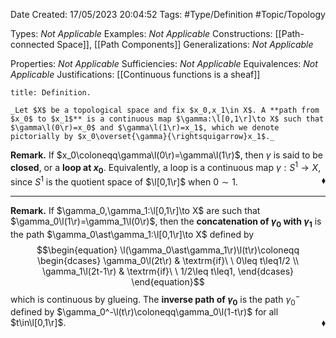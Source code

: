 <div class="topSpace"></div>

Date Created: 17/05/2023 20:04:52
Tags: #Type/Definition #Topic/Topology

Types: _Not Applicable_
Examples: _Not Applicable_
Constructions: [[Path-connected Space]], [[Path Components]]
Generalizations: _Not Applicable_

Properties: _Not Applicable_
Sufficiencies: _Not Applicable_
Equivalences: _Not Applicable_
Justifications: [[Continuous functions is a sheaf]]

``` ad-Definition
title: Definition.

_Let $X$ be a topological space and fix $x_0,x_1\in X$. A **path from $x_0$ to $x_1$** is a continuous map $\gamma:\l[0,1\r]\to X$ such that $\gamma\l(0\r)=x_0$ and $\gamma\l(1\r)=x_1$, which we denote pictorially by $x_0\overset{\gamma}{\rightsquigarrow}x_1$._

```

**Remark.** If $x_0\coloneqq\gamma\l(0\r)=\gamma\l(1\r)$, then $\gamma$ is said to be **closed**, or a **loop at $x_0$**. Equivalently, a loop is a continuous map $\gamma:S^1\to X$, since $S^1$ is the quotient space of $\l[0,1\r]$ when $0\sim1$.<span style="float:right;">$\blacklozenge$</span>

---

**Remark.** If $\gamma_0,\gamma_1:\l[0,1\r]\to X$ are such that $\gamma_0\l(1\r)=\gamma_1\l(0\r)$, then the **concatenation of $\gamma_0$ with $\gamma_1$** is the path $\gamma_0\ast\gamma_1:\l[0,1\r]\to X$ defined by
$$\begin{equation}
    \l(\gamma_0\ast\gamma_1\r)\l(t\r)\coloneqq
    \begin{dcases}
        \gamma_0\l(2t\r) & \textrm{if}\ \ 0\leq t\leq1/2 \\
        \gamma_1\l(2t-1\r) & \textrm{if}\ \ 1/2\leq t\leq1,
    \end{dcases}
\end{equation}$$
which is continuous by glueing. The **inverse path of $\gamma_0$** is the path $\gamma_0^-$ defined by $\gamma_0^-\l(t\r)\coloneqq\gamma_0\l(1-t\r)$ for all $t\in\l[0,1\r]$.<span style="float:right;">$\blacklozenge$</span>
